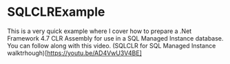 # SQLCLRExample
This is a very quick example where I cover how to prepare a .Net Framework 4.7 CLR Assembly for use in a SQL Managed Instance database. You can follow along with this video. 
(SQLCLR for SQL Managed Instance walktrhough)[https://youtu.be/AD4VwU3V4BE]
